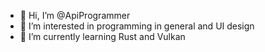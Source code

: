 - 👋 Hi, I’m @ApiProgrammer
- 👀 I’m interested in programming in general and UI design
- 🌱 I’m currently learning Rust and Vulkan

<!---
ApiProgrammer/ApiProgrammer is a ✨ special ✨ repository because its `README.md` (this file) appears on your GitHub profile.
You can click the Preview link to take a look at your changes.
--->
